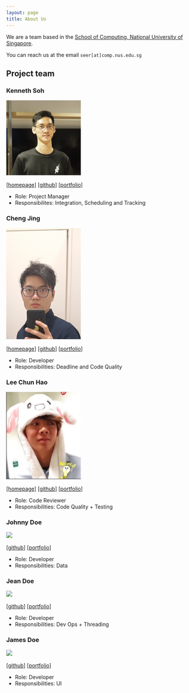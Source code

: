 ```yaml
---
layout: page
title: About Us
---
```


We are a team based in the [School of Computing, National University of Singapore](https://www.comp.nus.edu.sg).

You can reach us at the email `seer[at]comp.nus.edu.sg`

## Project team
### Kenneth Soh

<img src="images/kennethsoh.png" width="200px">

[[homepage](http://kennethsoh.me)]
[[github](https://github.com/kennethsoh)]
[[portfolio](team/kennethsoh.md)]

* Role: Project Manager
* Responsibilites: Integration, Scheduling and Tracking

### Cheng Jing

<img src="images/cj-783.png" width="200px">

[[homepage](https://cj-783.github.io/)]
[[github](https://github.com/CJ-783)]
[[portfolio](team/cj-783.md)]

* Role: Developer
* Responsibilities: Deadline and Code Quality

### Lee Chun Hao

<img src="images/0x4f776c.png" width="200px">

[[homepage]](https://0x4F776C.github.io)
[[github](http://github.com/0x4F776C)]
[[portfolio](team/0x4F776C.md)]

* Role: Code Reviewer
* Responsibilities: Code Quality + Testing

### Johnny Doe

<img src="images/johndoe.png" width="200px">

[[github](http://github.com/johndoe)] [[portfolio](team/johndoe.md)]

* Role: Developer
* Responsibilities: Data

### Jean Doe

<img src="images/johndoe.png" width="200px">

[[github](http://github.com/johndoe)]
[[portfolio](team/johndoe.md)]

* Role: Developer
* Responsibilities: Dev Ops + Threading

### James Doe

<img src="images/johndoe.png" width="200px">

[[github](http://github.com/johndoe)]
[[portfolio](team/johndoe.md)]

* Role: Developer
* Responsibilities: UI
